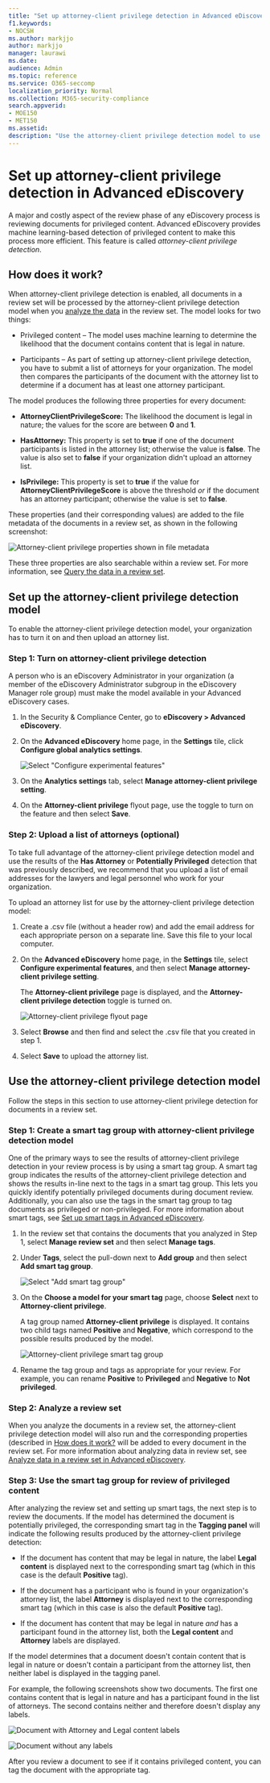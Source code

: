 ```yaml
---
title: "Set up attorney-client privilege detection in Advanced eDiscovery"
f1.keywords:
- NOCSH
ms.author: markjjo
author: markjjo
manager: laurawi
ms.date: 
audience: Admin
ms.topic: reference
ms.service: O365-seccomp
localization_priority: Normal
ms.collection: M365-security-compliance 
search.appverid: 
- MOE150
- MET150
ms.assetid: 
description: "Use the attorney-client privilege detection model to use the machine learning-based detection of privileged content when reviewing content in an Advanced eDiscovery case."
---
```


# Set up attorney-client privilege detection in Advanced eDiscovery

A major and costly aspect of the review phase of any eDiscovery process is reviewing documents for privileged content. Advanced eDiscovery provides machine learning-based detection of privileged content to make this process more efficient. This feature is called *attorney-client privilege detection*.

## How does it work?

When attorney-client privilege detection is enabled, all documents in a review set will be processed by the attorney-client privilege detection model when you [analyze the data](analyzing-data-in-review-set.md) in the review set. The model looks for two things:

- Privileged content – The model uses machine learning to determine the likelihood that the document contains content that is legal in nature.

- Participants – As part of setting up attorney-client privilege detection, you have to submit a list of attorneys for your organization. The model then compares the participants of the document with the attorney list to determine if a document has at least one attorney participant.

The model produces the following three properties for every document:

- **AttorneyClientPrivilegeScore:** The likelihood the document is legal in nature; the values for the score are between **0** and **1**.

- **HasAttorney:** This property is set to **true** if one of the document participants is listed in the attorney list; otherwise the value is **false**. The value is also set to **false** if your organization didn't upload an attorney list.

- **IsPrivilege:** This property is set to **true** if the value for **AttorneyClientPrivilegeScore** is above the threshold *or* if the document has an attorney participant; otherwise the value is set to **false**.

These properties (and their corresponding values) are added to the file metadata of the documents in a review set, as shown in the following screenshot:

![Attorney-client privilege properties shown in file metadata](../media/AeDAttorneyClientPrivilegeMetadata.png)

These three properties are also searchable within a review set. For more information, see [Query the data in a review set](review-set-search.md).

## Set up the attorney-client privilege detection model

To enable the attorney-client privilege detection model, your organization has to turn it on and then upload an attorney list.

### Step 1: Turn on attorney-client privilege detection

A person who is an eDiscovery Administrator in your organization (a member of the eDiscovery Administrator subgroup in the eDiscovery Manager role group) must make the model available in your Advanced eDiscovery cases.

1. In the Security & Compliance Center, go to **eDiscovery > Advanced eDiscovery**.

2. On the **Advanced eDiscovery** home page, in the **Settings** tile, click **Configure global analytics settings**.

   ![Select "Configure experimental features"](../media/AeDExperimentalFeatures.png)

3. On the **Analytics settings** tab, select **Manage attorney-client privilege setting**.

4. On the **Attorney-client privilege** flyout page, use the toggle to turn on the feature and then select **Save**.

### Step 2: Upload a list of attorneys (optional)

To take full advantage of the attorney-client privilege detection model and use the results of the **Has Attorney** or **Potentially Privileged** detection that was previously described, we recommend that you upload a list of email addresses for the lawyers and legal personnel who work for your organization. 

To upload an attorney list for use by the attorney-client privilege detection model:

1. Create a .csv file (without a header row) and add the email address for each appropriate person on a separate line. Save this file to your local computer.

2. On the **Advanced eDiscovery** home page, in the **Settings** tile, select **Configure experimental features**, and then select **Manage attorney-client privilege setting**.

   The **Attorney-client privilege** page is displayed, and the **Attorney-client privilege detection** toggle is turned on.

   ![Attorney-client privilege flyout page](../media/AeDUploadAttorneyList.png)

3. Select **Browse** and then find and select the .csv file that you created in step 1.

4. Select **Save** to upload the attorney list.

## Use the attorney-client privilege detection model

Follow the steps in this section to use attorney-client privilege detection for documents in a review set.

### Step 1: Create a smart tag group with attorney-client privilege detection model

One of the primary ways to see the results of attorney-client privilege detection in your review process is by using a smart tag group. A smart tag group indicates the results of the attorney-client privilege detection and shows the results in-line next to the tags in a smart tag group. This lets you quickly identify potentially privileged documents during document review. Additionally, you can also use the tags in the smart tag group to tag documents as privileged or non-privileged. For more information about smart tags, see [Set up smart tags in Advanced eDiscovery](smart-tags.md).

1. In the review set that contains the documents that you analyzed in Step 1, select **Manage review set** and then select **Manage tags**.
 
2. Under **Tags**, select the pull-down next to **Add group** and then select **Add smart tag group**.

   ![Select "Add smart tag group"](../media/AeDCreateSmartTag.png)

3. On the **Choose a model for your smart tag** page, choose **Select** next to **Attorney-client privilege**.

   A tag group named **Attorney-client privilege** is displayed. It contains two child tags named **Positive** and **Negative**, which correspond to the possible results produced by the model.

   ![Attorney-client privilege smart tag group](../media/AeDAttorneyClientSmartTagGroup.png)

3. Rename the tag group and tags as appropriate for your review. For example, you can rename **Positive** to **Privileged** and **Negative** to **Not privileged**.

### Step 2: Analyze a review set

When you analyze the documents in a review set, the attorney-client privilege detection model will also run and the corresponding properties (described in [How does it work?](#how-does-it-work) will be added to every document in the review set. For more information about analyzing data in review set, see [Analyze data in a review set in Advanced eDiscovery](analyzing-data-in-review-set.md).

### Step 3: Use the smart tag group for review of privileged content

After analyzing the review set and setting up smart tags, the next step is to review the documents. If the model has determined the document is potentially privileged, the corresponding smart tag in the **Tagging panel** will indicate the following results produced by the attorney-client privilege detection:

- If the document has content that may be legal in nature, the label **Legal content** is displayed next to the corresponding smart tag (which in this case is the default **Positive** tag).

- If the document has a participant who is found in your organization's attorney list, the label **Attorney** is displayed next to the corresponding smart tag (which in this case is also the default **Positive** tag).

- If the document has content that may be legal in nature *and* has a participant found in the attorney list, both the **Legal content**  and **Attorney** labels are displayed. 

If the model determines that a document doesn't contain content that is legal in nature or doesn't contain a participant from the attorney list, then neither label is displayed in the tagging panel.

For example, the following screenshots show two documents. The first one contains content that is legal in nature and has a participant found in the list of attorneys. The second contains neither and therefore doesn't display any labels.

![Document with Attorney and Legal content labels](../media/AeDTaggingPanelLegalContentAttorney.png)

![Document without any labels](../media/AeDTaggingPanelNegative.png)

After you review a document to see if it contains privileged content, you can tag the document with the appropriate tag.
